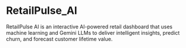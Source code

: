 # RetailPulse_AI
RetailPulse AI is an interactive AI-powered retail dashboard that uses machine learning and Gemini LLMs to deliver intelligent insights, predict churn, and forecast customer lifetime value.
